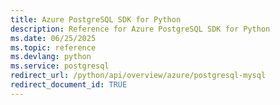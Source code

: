 ```yaml
---
title: Azure PostgreSQL SDK for Python
description: Reference for Azure PostgreSQL SDK for Python
ms.date: 06/25/2025
ms.topic: reference
ms.devlang: python
ms.service: postgresql
redirect_url: /python/api/overview/azure/postgresql-mysql
redirect_document_id: TRUE
---
```

